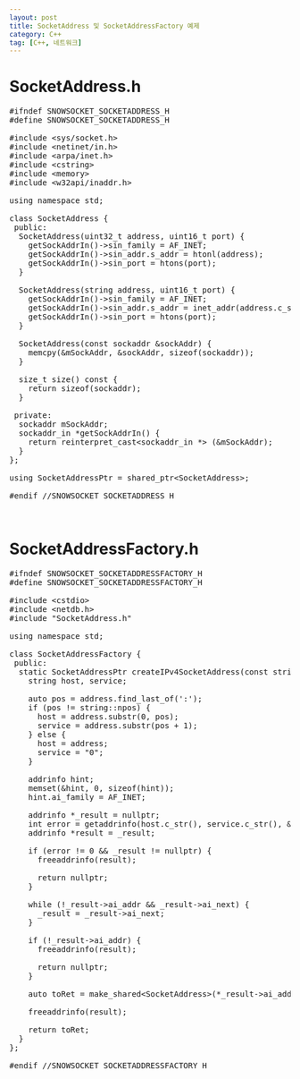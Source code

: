 ```yaml
---
layout: post
title: SocketAddress 및 SocketAddressFactory 예제
category: C++
tag: [C++, 네트워크]
---
```

# SocketAddress.h

<pre class="prettyprint">
#ifndef SNOWSOCKET_SOCKETADDRESS_H
#define SNOWSOCKET_SOCKETADDRESS_H

#include &lt;sys/socket.h&gt;
#include &lt;netinet/in.h&gt;
#include &lt;arpa/inet.h&gt;
#include &lt;cstring&gt;
#include &lt;memory&gt;
#include &lt;w32api/inaddr.h&gt;

using namespace std;

class SocketAddress {
 public:
  SocketAddress(uint32_t address, uint16_t port) {
    getSockAddrIn()->sin_family = AF_INET;
    getSockAddrIn()->sin_addr.s_addr = htonl(address);
    getSockAddrIn()->sin_port = htons(port);
  }

  SocketAddress(string address, uint16_t port) {
    getSockAddrIn()->sin_family = AF_INET;
    getSockAddrIn()->sin_addr.s_addr = inet_addr(address.c_str());
    getSockAddrIn()->sin_port = htons(port);
  }

  SocketAddress(const sockaddr &sockAddr) {
    memcpy(&mSockAddr, &sockAddr, sizeof(sockaddr));
  }

  size_t size() const {
    return sizeof(sockaddr);
  }

 private:
  sockaddr mSockAddr;
  sockaddr_in *getSockAddrIn() {
    return reinterpret_cast&lt;sockaddr_in *&gt; (&mSockAddr);
  }
};

using SocketAddressPtr = shared_ptr&lt;SocketAddress&gt;;

#endif //SNOWSOCKET_SOCKETADDRESS_H
</pre>

<br>

# SocketAddressFactory.h

<pre class="prettyprint">
#ifndef SNOWSOCKET_SOCKETADDRESSFACTORY_H
#define SNOWSOCKET_SOCKETADDRESSFACTORY_H

#include &lt;cstdio&gt;
#include &lt;netdb.h&gt;
#include "SocketAddress.h"

using namespace std;

class SocketAddressFactory {
 public:
  static SocketAddressPtr createIPv4SocketAddress(const string &address) {
    string host, service;

    auto pos = address.find_last_of(':');
    if (pos != string::npos) {
      host = address.substr(0, pos);
      service = address.substr(pos + 1);
    } else {
      host = address;
      service = "0";
    }

    addrinfo hint;
    memset(&hint, 0, sizeof(hint));
    hint.ai_family = AF_INET;

    addrinfo *_result = nullptr;
    int error = getaddrinfo(host.c_str(), service.c_str(), &hint, &_result);
    addrinfo *result = _result;

    if (error != 0 && _result != nullptr) {
      freeaddrinfo(result);

      return nullptr;
    }

    while (!_result->ai_addr && _result->ai_next) {
      _result = _result->ai_next;
    }

    if (!_result->ai_addr) {
      freeaddrinfo(result);

      return nullptr;
    }

    auto toRet = make_shared&lt;SocketAddress&gt;(*_result->ai_addr);

    freeaddrinfo(result);

    return toRet;
  }
};

#endif //SNOWSOCKET_SOCKETADDRESSFACTORY_H
</pre>